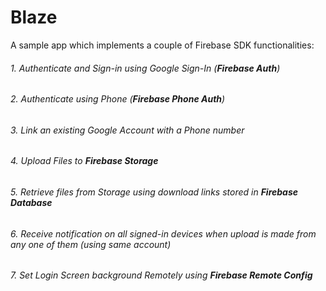 # Blaze
A sample app which implements a couple of Firebase SDK functionalities:

###### 1. Authenticate and Sign-in using Google Sign-In (**Firebase Auth**)
###### 2. Authenticate using Phone (**Firebase Phone Auth**)
###### 3. Link an existing Google Account with a Phone number
###### 4. Upload Files to **Firebase Storage**
###### 5. Retrieve files from Storage using download links stored in **Firebase Database**
###### 6. Receive notification on all signed-in devices when upload is made from any one of them (using same account)
###### 7. Set Login Screen background Remotely using **Firebase Remote Config**

